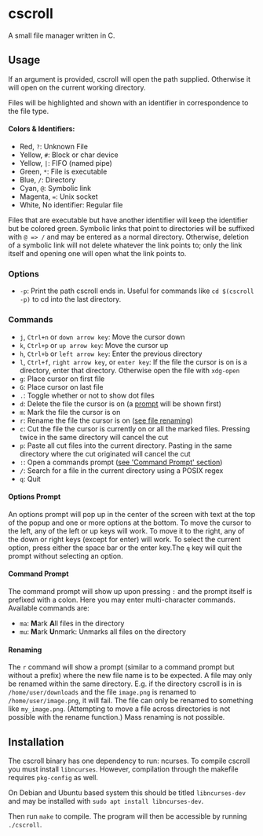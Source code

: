 # cscroll

A small file manager written in C.


## Usage

If an argument is provided, cscroll will open the path supplied. Otherwise it will open on the current working directory.

Files will be highlighted and shown with an identifier in correspondence to the file type.

#### Colors & Identifiers:

* Red, `?`: Unknown File
* Yellow, `#`: Block or char device
* Yellow, `|`: FIFO (named pipe)
* Green, `*`: File is executable
* Blue, `/`: Directory
* Cyan, `@`: Symbolic link
* Magenta, `=`: Unix socket
* White, No identifier: Regular file

Files that are executable but have another identifier will keep the identifier but be colored green. Symbolic links that point to directories will be suffixed with `@ => /` and may be entered as a normal directory. Otherwise, deletion of a symbolic link will not delete whatever the link points to; only the link itself and opening one will open what the link points to.

### Options

* `-p`: Print the path cscroll ends in. Useful for commands like `cd $(cscroll -p)` to cd into the last directory.

### Commands

* `j`, `Ctrl+n` or `down arrow key`: Move the cursor down
* `k`, `Ctrl+p` or `up arrow key`: Move the cursor up
* `h`, `Ctrl+b` or `left arrow key`: Enter the previous directory
* `l`, `Ctrl+f`, `right arrow key`, or `enter key`: If the file the cursor is on is a directory, enter that directory. Otherwise open the file with `xdg-open`
* `g`: Place cursor on first file
* `G`: Place cursor on last file
* `.`: Toggle whether or not to show dot files
* `d`: Delete the file the cursor is on (a [prompt](#options-prompt) will be shown first)
* `m`: Mark the file the cursor is on
* `r`: Rename the file the cursor is on ([see file renaming](#renaming))
* `c`: Cut the file the cursor is currently on or all the marked files. Pressing twice in the same directory will cancel the cut
* `p`: Paste all cut files into the current directory. Pasting in the same directory where the cut originated will cancel the cut
* `:`: Open a commands prompt ([see 'Command Prompt' section](#command-prompt))
* `/`: Search for a file in the current directory using a POSIX regex
* `q`: Quit

#### Options Prompt

An options prompt will pop up in the center of the screen with text at the top of the popup and one or more options at the bottom. To move the cursor to the left, any of the left or up keys will work. To move it to the right, any of the down or right keys (except for enter) will work. To select the current option, press either the space bar or the enter key.The `q` key will quit the prompt without selecting an option.

#### Command Prompt

The command prompt will show up upon pressing `:` and the prompt itself is prefixed with a colon. Here you may enter multi-character commands. Available commands are:

* `ma`: **M**ark **A**ll files in the directory
* `mu`: **M**ark **U**nmark: Unmarks all files on the directory

#### Renaming

The `r` command will show a prompt (similar to a command prompt but without a prefix) where the new file name is to be expected. A file may only be renamed within the same directory. E.g. if the directory cscroll is in is `/home/user/downloads` and the file `image.png` is renamed to `/home/user/image.png`, it will fail. The file can only be renamed to something like `my_image.png`. (Attempting to move a file across directories is not possible with the rename function.) Mass renaming is not possible.

## Installation

The cscroll binary has one dependency to run: ncurses. To compile cscroll you must install `libncurses`. However, compilation through the makefile requires `pkg-config` as well.

On Debian and Ubuntu based system this should be titled `libncurses-dev` and may be installed with `sudo apt install libncurses-dev`.

Then run `make` to compile. The program will then be accessible by running `./cscroll`.

